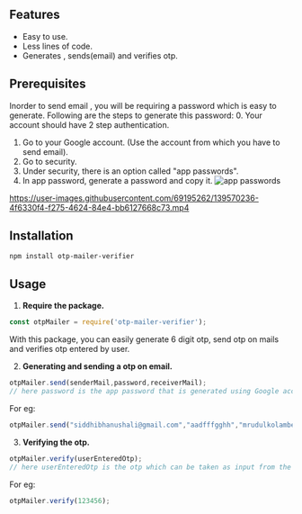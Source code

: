 ## Features

- Easy to use.
- Less lines of code.
- Generates , sends(email) and verifies otp.


## Prerequisites
Inorder to send email , you will be requiring a password which 
is easy to generate.
Following are the steps to generate this password: 
0. Your account should have 2 step authentication. 
1. Go to your Google account.  (Use the account from which you have to send email).
2. Go to security.
3. Under security, there is an option called "app passwords".
4. In app password, generate a password and copy it.
![app passwords](https://user-images.githubusercontent.com/69195262/139569845-7d8933c2-460b-44bf-942b-d0952d78a064.jpg)


https://user-images.githubusercontent.com/69195262/139570236-4f6330f4-f275-4624-84e4-bb6127668c73.mp4



## Installation 
``` npm
npm install otp-mailer-verifier 
```

## Usage 
1. **Require the package.**
``` javascript 
const otpMailer = require('otp-mailer-verifier');
```
With this package, you can easily generate 6 digit otp, send otp on mails and verifies otp entered by user.

2. **Generating and sending a otp on email.**
```javascript 
otpMailer.send(senderMail,password,receiverMail);
// here password is the app password that is generated using Google account 
```

For eg: 
``` javascript 
otpMailer.send("siddhibhanushali@gmail.com","aadfffgghh","mrudulkolambe@gmail.com");
```

3. **Verifying the otp.**
``` javascript 
otpMailer.verify(userEnteredOtp);
// here userEnteredOtp is the otp which can be taken as input from the user
``` 
For eg:
```javascript
otpMailer.verify(123456);
```







